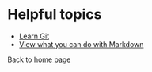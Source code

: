 # Helpful topics
- [Learn Git](./basics-of-git)
- [View what you can do with Markdown](./markdown)


Back to [home page](../README.md)

